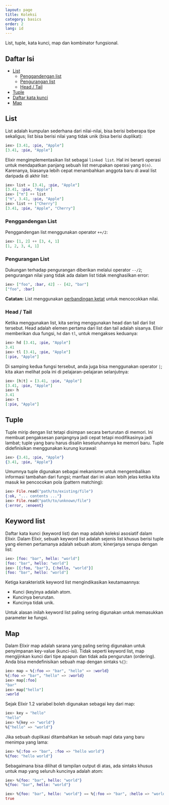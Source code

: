 ```yaml
---
layout: page
title: Koleksi
category: basics
order: 2
lang: id
---
```


List, tuple, kata kunci, map dan kombinator fungsional.

## Daftar Isi

- [List](#list)
	- [Penggandengan list](#penggandengan-list)
	- [Pengurangan list](#pengurangan-list)
	- [Head / Tail](#head--tail)
- [Tuple](#tuple)
- [Daftar kata kunci](#keyword-list)
- [Map](#map)

## List

List adalah kumpulan sederhana dari nilai-nilai, bisa berisi beberapa tipe sekaligus; list bisa berisi nilai yang tidak unik (bisa berisi duplikat):

```elixir
iex> [3.41, :pie, "Apple"]
[3.41, :pie, "Apple"]
```

Elixir mengimplementasikan list sebagai `linked list`. Hal ini berarti operasi untuk mendapatkan panjang sebuah list merupakan operasi yang `O(n)`.  Karenanya, biasanya lebih cepat menambahkan anggota baru di awal list daripada di akhir list:

```elixir
iex> list = [3.41, :pie, "Apple"]
[3.41, :pie, "Apple"]
iex> ["π"] ++ list
["π", 3.41, :pie, "Apple"]
iex> list ++ ["Cherry"]
[3.41, :pie, "Apple", "Cherry"]
```


### Penggandengan List

Penggandengan list menggunakan operator `++/2`:

```elixir
iex> [1, 2] ++ [3, 4, 1]
[1, 2, 3, 4, 1]
```

### Pengurangan List

Dukungan terhadap pengurangan diberikan melalui operator `--/2`; pengurangan nilai yang tidak ada dalam list tidak menghasilkan error:

```elixir
iex> ["foo", :bar, 42] -- [42, "bar"]
["foo", :bar]
```

**Catatan:** List menggunakan [perbandingan ketat](../basics/#perbandingan) untuk mencocokkan nilai.

### Head / Tail

Ketika menggunakan list, kita sering menggunakan head dan tail dari list tersebut. Head adalah elemen pertama dari list dan tail adalah sisanya. Elixir memberikan dua fungsi, `hd` dan `tl`, untuk mengakses keduanya:

```elixir
iex> hd [3.41, :pie, "Apple"]
3.41
iex> tl [3.41, :pie, "Apple"]
[:pie, "Apple"]
```

Di samping kedua fungsi tersebut, anda juga bisa menggunakan operator `|`; kita akan melihat pola ini di pelajaran-pelajaran selanjutnya:

```elixir
iex> [h|t] = [3.41, :pie, "Apple"]
[3.41, :pie, "Apple"]
iex> h
3.41
iex> t
[:pie, "Apple"]
```

## Tuple

Tuple mirip dengan list tetapi disimpan secara berturutan di memori. Ini membuat pengaksesan panjangnya jadi cepat tetapi modifikasinya jadi lambat; tuple yang baru harus disalin keseluruhannya ke memori baru. Tuple didefinisikan menggunakan kurung kurawal:

```elixir
iex> {3.41, :pie, "Apple"}
{3.41, :pie, "Apple"}
```

Umumnya tuple digunakan sebagai mekanisme untuk mengembalikan informasi tambahan dari fungsi; manfaat dari ini akan lebih jelas ketika kita masuk ke pencocokan pola (pattern matching):

```elixir
iex> File.read("path/to/existing/file")
{:ok, "... contents ..."}
iex> File.read("path/to/unknown/file")
{:error, :enoent}
```

## Keyword list

Daftar kata kunci (keyword list) dan map adalah koleksi asosiatif dalam Elixir. Dalam Elixir, sebuah keyword list adalah sejenis list khusus berisi tuple yang elemen pertamanya adalah sebuah atom; kinerjanya serupa dengan list:

```elixir
iex> [foo: "bar", hello: "world"]
[foo: "bar", hello: "world"]
iex> [{:foo, "bar"}, {:hello, "world"}]
[foo: "bar", hello: "world"]
```

Ketiga karakteristik keyword list mengindikasikan keutamaannya:

+ Kunci (key)nya adalah atom.
+ Kuncinya berurutan.
+ Kuncinya tidak unik.

Untuk alasan inilah keyword list paling sering digunakan untuk memasukkan parameter ke fungsi.

## Map

Dalam Elixir map adalah sarana yang paling sering digunakan untuk penyimpanan key-value (kunci-isi). Tidak seperti keyword list, map mengijinkan kunci dari tipe apapun dan tidak ada pengurutan (ordering). Anda bisa mendefinisikan sebuah map dengan sintaks `%{}`:

```elixir
iex> map = %{:foo => "bar", "hello" => :world}
%{:foo => "bar", "hello" => :world}
iex> map[:foo]
"bar"
iex> map["hello"]
:world
```

Sejak Elixir 1.2 variabel boleh digunakan sebagai key dari map:

```elixir
iex> key = "hello"
"hello"
iex> %{key => "world"}
%{"hello" => "world"}
```

Jika sebuah duplikasi ditambahkan ke sebuah mapl data yang baru menimpa yang lama:

```elixir
iex> %{:foo => "bar", :foo => "hello world"}
%{foo: "hello world"}
```

Sebagaimana bisa dilihat di tampilan output di atas, ada sintaks khusus untuk map yang seluruh kuncinya adalah atom:

```elixir
iex> %{foo: "bar", hello: "world"}
%{foo: "bar", hello: "world"}

iex> %{foo: "bar", hello: "world"} == %{:foo => "bar", :hello => "world"}
true
```
